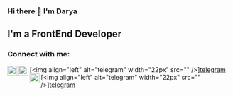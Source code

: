 ### Hi there 👋 I'm Darya

## I'm a FrontEnd Developer

### Connect with me:

[<img align="left" alt="cv" width="22px" src="https://www.flaticon.com/ru/free-icon/search-engine_6810583?term=%D0%B2%D0%B5%D0%B1%20%D1%81%D0%B0%D0%B9%D1%82&page=1&position=9&page=1&position=9&related_id=6810583&origin=search" />][cv]
[<img align="left" alt="telegram" width="22px" src="[<img align="left" alt="webtricks-master.ru" width="22px" src="https://www.flaticon.com/ru/free-icon/telegram_3820331?related_id=3820331" />][telegram]" />][telegram]
[<img align="left" alt="telegram" width="22px" src="[<img align="left" alt="webtricks-master.ru" width="22px" src="https://www.flaticon.com/ru/free-icon/telegram_3820331?related_id=3820331" />][telegram]" />][telegram]

<!--
**DaryaEnina/DaryaEnina** is a ✨ _special_ ✨ repository because its `README.md` (this file) appears on your GitHub profile.

Here are some ideas to get you started:

- 🔭 I’m currently working on ...
- 🌱 I’m currently learning ...
- 👯 I’m looking to collaborate on ...
- 🤔 I’m looking for help with ...
- 💬 Ask me about ...
- 📫 How to reach me: ...
- 😄 Pronouns: ...
- ⚡ Fun fact: ...
-->

[cv]: https://daryaenina.github.io/CV/
[telegram]: https://t.me/DaryaRaud

